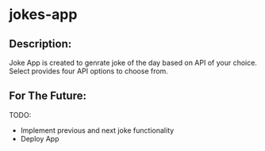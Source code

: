 # jokes-app

## Description:

Joke App is created to genrate joke of the day based on API of your choice. Select provides four API options to choose from.

## For The Future:

TODO:

- Implement previous and next joke functionality
- Deploy App
